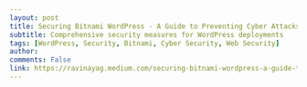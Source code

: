 ```yaml
---
layout: post
title: Securing Bitnami WordPress - A Guide to Preventing Cyber Attacks
subtitle: Comprehensive security measures for WordPress deployments
tags: [WordPress, Security, Bitnami, Cyber Security, Web Security]
author: 
comments: False
link: https://ravinayag.medium.com/securing-bitnami-wordpress-a-guide-to-preventing-cyber-attacks-f54d026c8c58
---
```

